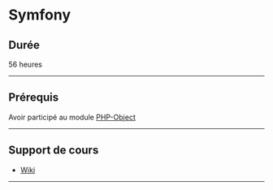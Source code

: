 # Symfony

## Durée

56 heures

___

## Prérequis

Avoir participé au module [
PHP-Object](https://github.com/seeren-training/PHP-Object)

___

## Support de cours

* [Wiki](https://github.com/seeren-training/Symfony/wiki)

___
